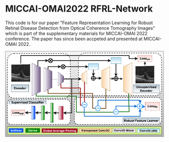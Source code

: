 # MICCAI-OMAI2022 RFRL-Network

This code is for our paper "Feature Representation Learning for Robust Retinal Disease Detection from Optical Coherence Tomography Images" which is part of the supplementary materials for MICCAI-OMAI 2022 conference. The paper has since been accpeted and presented at MICCAI-OMAI 2022.


![](img.png?style=centerme)

